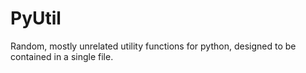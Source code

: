 # PyUtil
Random, mostly unrelated utility functions for python, designed to be contained in a single file.
